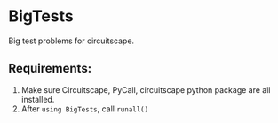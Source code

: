 BigTests
========

Big test problems for circuitscape.

## Requirements: 
1. Make sure Circuitscape, PyCall, circuitscape python package are all installed. 
2. After `using BigTests`, call `runall()`
